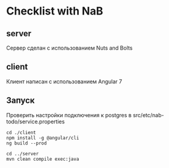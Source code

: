 # Checklist with NaB

## server
Сервер сделан с использованием Nuts and Bolts

## client
Клиент написан с использованием Angular 7

## Запуск
Проверить настройки подключения к postgres в src/etc/nab-todo/service.properties
```
cd ./client
npm install -g @angular/cli
ng build --prod

cd ../server
mvn clean compile exec:java
```

